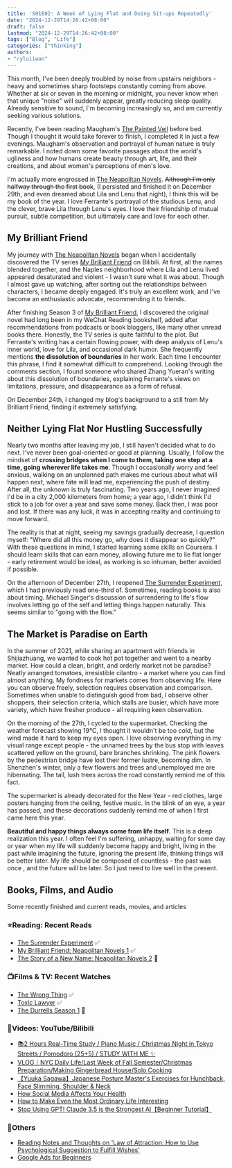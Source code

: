 ```yaml
---
title: 'S01E02: A Week of Lying Flat and Doing Sit-ups Repeatedly'
date: "2024-12-29T14:26:42+08:00"
draft: false
lastmod: "2024-12-29T14:26:42+08:00"
tags: ["Blog", "Life"]
categories: ["thinking"]
authors:
- "ryluiiwan"
---
```


This month, I've been deeply troubled by noise from upstairs neighbors - heavy and sometimes sharp footsteps constantly coming from above. Whether at six or seven in the morning or midnight, you never know when that unique "noise" will suddenly appear, greatly reducing sleep quality. Already sensitive to sound, I'm becoming increasingly so, and am currently seeking various solutions.

Recently, I've been reading Maugham's [The Painted Veil](https://book.douban.com/subject/26757680/) before bed. Though I thought it would take forever to finish, I completed it in just a few evenings. Maugham's observation and portrayal of human nature is truly remarkable. I noted down some favorite passages about the world's ugliness and how humans create beauty through art, life, and their creations, and about women's perceptions of men's love.

I'm actually more engrossed in [The Neapolitan Novels](https://book.douban.com/subject/26878124/). ~~Although I'm only halfway through the first book~~, (I persisted and finished it on December 29th, and even dreamed about Lila and Lenu that night), I think this will be my book of the year. I love Ferrante's portrayal of the studious Lenu, and the clever, brave Lila through Lenu's eyes. I love their friendship of mutual pursuit, subtle competition, but ultimately care and love for each other.

## My Brilliant Friend

My journey with [The Neapolitan Novels](https://book.douban.com/subject/26878124/) began when I accidentally discovered the TV series [My Brilliant Friend](https://www.bilibili.com/bangumi/play/ss68648) on Bilibili. At first, all the names blended together, and the Naples neighborhood where Lila and Lenu lived appeared desaturated and violent - I wasn't sure what it was about. Though I almost gave up watching, after sorting out the relationships between characters, I became deeply engaged. It's truly an excellent work, and I've become an enthusiastic advocate, recommending it to friends.

After finishing Season 3 of [My Brilliant Friend](https://www.bilibili.com/bangumi/play/ss68650), I discovered the original novel had long been in my WeChat Reading bookshelf, added after recommendations from podcasts or book bloggers, like many other unread books there. Honestly, the TV series is quite faithful to the plot. But Ferrante's writing has a certain flowing power, with deep analysis of Lenu's inner world, love for Lila, and occasional dark humor. She frequently mentions **the dissolution of boundaries** in her work. Each time I encounter this phrase, I find it somewhat difficult to comprehend. Looking through the comments section, I found someone who shared Zhang Yueran's writing about this dissolution of boundaries, explaining Ferrante's views on limitations, pressure, and disappearance as a form of refusal.

On December 24th, I changed my blog's background to a still from My Brilliant Friend, finding it extremely satisfying.

## Neither Lying Flat Nor Hustling Successfully

Nearly two months after leaving my job, I still haven't decided what to do next. I've never been goal-oriented or good at planning. Usually, I follow the mindset of **crossing bridges when I come to them, taking one step at a time, going wherever life takes me**. Though I occasionally worry and feel anxious, walking on an unplanned path makes me curious about what will happen next, where fate will lead me, experiencing the push of destiny. After all, the unknown is truly fascinating. Two years ago, I never imagined I'd be in a city 2,000 kilometers from home; a year ago, I didn't think I'd stick to a job for over a year and save some money. Back then, I was poor and lost. If there was any luck, it was in accepting reality and continuing to move forward.

The reality is that at night, seeing my savings gradually decrease, I question myself: "Where did all this money go, why does it disappear so quickly?" With these questions in mind, I started learning some skills on Coursera. I should learn skills that can earn money, allowing future me to lie flat longer - early retirement would be ideal, as working is so inhuman, better avoided if possible.

On the afternoon of December 27th, I reopened [The Surrender Experiment](https://book.douban.com/subject/30384422/), which I had previously read one-third of. Sometimes, reading books is also about timing. Michael Singer's discussion of surrendering to life's flow involves letting go of the self and letting things happen naturally. This seems similar to "going with the flow."

## The Market is Paradise on Earth

In the summer of 2021, while sharing an apartment with friends in Shijiazhuang, we wanted to cook hot pot together and went to a nearby market. How could a clean, bright, and orderly market not be paradise? Neatly arranged tomatoes, irresistible cilantro - a market where you can find almost anything. My fondness for markets comes from observing life. Here you can observe freely, selection requires observation and comparison. Sometimes when unable to distinguish good from bad, I observe other shoppers, their selection criteria, which stalls are busier, which have more variety, which have fresher produce - all requiring keen observation.

On the morning of the 27th, I cycled to the supermarket. Checking the weather forecast showing 19℃, I thought it wouldn't be too cold, but the wind made it hard to keep my eyes open. I love observing everything in my visual range except people - the unnamed trees by the bus stop with leaves scattered yellow on the ground, bare branches shrinking. The pink flowers by the pedestrian bridge have lost their former lustre, becoming dim. In Shenzhen's winter, only a few flowers and trees and unemployed me are hibernating. The tall, lush trees across the road constantly remind me of this fact.

The supermarket is already decorated for the New Year - red clothes, large posters hanging from the ceiling, festive music. In the blink of an eye, a year has passed, and these decorations suddenly remind me of when I first came here this year.

**Beautiful and happy things always come from life itself**. This is a deep realization this year. I often feel I'm suffering, unhappy, waiting for some day or year when my life will suddenly become happy and bright, living in the past while imagining the future, ignoring the present life, thinking things will be better later. My life should be composed of countless <presents> - the past was once <present>, and the future will be <present> later. So I just need to live well in the present.

## Books, Films, and Audio

Some recently finished and current reads, movies, and articles

### ⭐Reading: Recent Reads

- [The Surrender Experiment](https://book.douban.com/subject/30384422/)  ✅
- [My Brilliant Friend: Neapolitan Novels 1](https://book.douban.com/subject/26878124/)  ✅
- [The Story of a New Name: Neapolitan Novels 2](https://book.douban.com/subject/26986954/)  🔋

### 📺Films & TV: Recent Watches

- [The Wrong Thing](https://movie.douban.com/subject/36401937/)  ✅
- [Toxic Lawyer](https://www.bilibili.com/bangumi/play/ep755419)  ✅
- [The Durrells Season 1](https://www.bilibili.com/bangumi/play/ss40523)  🔋

### 🎨Videos: YouTube/Bilibili

- [📚2 Hours Real-Time Study / Piano Music / Christmas Night in Tokyo Streets / Pomodoro (25+5) / STUDY WITH ME ✨](https://www.youtube.com/watch?v=g1tCB67lp4U&t=2283s)
- [VLOG｜NYC Daily Life/Last Week of Fall Semester/Christmas Preparation/Making Gingerbread House/Solo Cooking](https://www.bilibili.com/video/BV1oHC3YzEAK/)
- [【Yuuka Sagawa】Japanese Posture Master's Exercises for Hunchback, Face Slimming, Shoulder & Neck](https://www.bilibili.com/video/BV1rS4y1b7cU/)
- [How Social Media Affects Your Health](https://www.bilibili.com/video/BV1dT42167f9/)
- [How to Make Even the Most Ordinary Life Interesting](https://www.bilibili.com/video/BV1ZV411a7Fc/)
- [Stop Using GPT! Claude 3.5 is the Strongest AI【Beginner Tutorial】](https://www.bilibili.com/video/BV1jE421w7D8)

### 📝Others

- [Reading Notes and Thoughts on 'Law of Attraction: How to Use Psychological Suggestion to Fulfill Wishes'](https://polebug.github.io/2024/12/18/law_of_attraction/)
- [Google Ads for Beginners](https://www.coursera.org/projects/google-ads-beginner)
